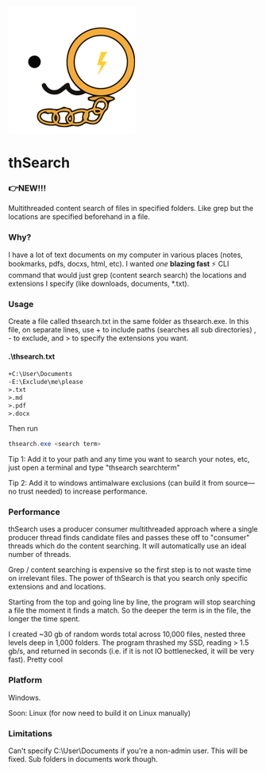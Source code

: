 <img src="thsearch/Assets/icon.png" alt="logo" />

# thSearch 

### 👉NEW!!!

Multithreaded content search of files in specified folders. Like grep but the locations are specified beforehand in a file.

### Why?

I have a lot of text documents on my computer in various places (notes, bookmarks, pdfs, docxs, html, etc). I wanted *one* **blazing fast** ⚡ CLI command that would just grep (content search search) the locations and extensions I specify (like downloads, documents, *.txt).

### Usage

Create a file called thsearch.txt in the same folder as thsearch.exe. In this file, on separate lines, use + to include paths (searches all sub directories) , - to exclude, and > to specify the extensions you want.

#### .\thsearch.txt 

```
+C:\User\Documents
-E:\Exclude\me\please
>.txt
>.md
>.pdf
>.docx
```

Then run 

```powershell
thsearch.exe <search term>
```

Tip 1: Add it to your path and any time you want to search your notes, etc, just open a terminal and type "thsearch searchterm"

Tip 2: Add it to windows antimalware exclusions (can build it from source—no trust needed) to increase performance.

### Performance

thSearch uses a producer consumer multithreaded approach where a single producer thread finds candidate files and passes these off to "consumer" threads which do the content searching. It will automatically use an ideal number of threads.

Grep / content searching is expensive so the first step is to not waste time on irrelevant files. The power of thSearch is that you search only specific extensions and and locations.

Starting from the top and going line by line, the program will stop searching a file the moment it finds a match. So the deeper the term is in the file, the longer the time spent. 

I created ~30 gb of random words total across 10,000 files, nested three levels deep in 1,000 folders. The program thrashed my SSD, reading > 1.5 gb/s, and returned in seconds (i.e. if it is not IO bottlenecked, it will be very fast). Pretty cool

### Platform

Windows.

Soon: Linux (for now need to build it on Linux manually)

### Limitations

Can't specify C:\User\Documents if you're a non-admin user. This will be fixed. Sub folders in documents work though.

